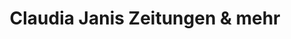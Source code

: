 ---
title: "Claudia Janis Zeitungen & mehr"
url: /stadtallendorf/claudia-janis-zeitungen-und-mehr/
shop: Kiosk
---